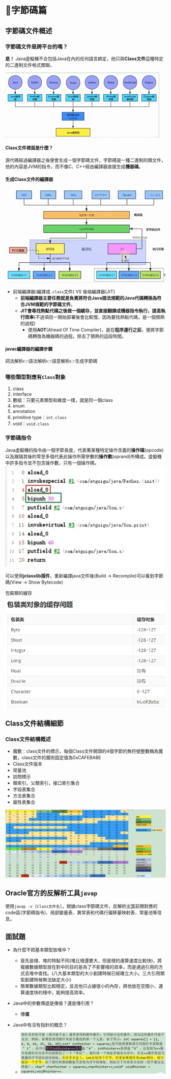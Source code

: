 # 字節碼篇

## 字節碼文件概述

### 字節碼文件是跨平台的嗎？

**是！** Java虛擬機不合包括Java在內的任何語言綁定，他只與**Class文件**這種特定的二進制文件格式關聯。

![image.png](./assets/1709878585987-image.png)

#### Class文件裡面是什麼？

源代碼經過編譯器之後便會生成一個字節碼文件，字節碼是一種二進制的類文件，他的內容是JVM的指令，而不像C、C++經由編譯器直接生成**機器碼**。

#### 生成Class文件的編譯器

![image.png](./assets/image.png)

* 前端編譯器(編譯成`.class`文件) VS 後端編譯器(JIT)
  * **前端編譯器主要任務就是負責將符合Java語法規範的Java代碼轉換為符合JVM規範的字節碼文件**。
  * **JIT會尋找熱點代碼之後做一個緩存，並直接翻譯成機器指令執行，提高執行效率**(不過項目一開始部署後會比較慢，因為要找熱點代碼，是一個預熱的過程)
    * 使用**AOT**(Ahead Of Time Compiler)，是在**程序運行之前**，便將字節碼轉換為機器碼的過程。除去了預熱的這段時間。

#### javac編譯器的編譯步驟

詞法解析:point_right:語法解析:point_right:語意解析:point_right:生成字節碼

### 哪些類型對應有`Class`對象

1. class
2. interface
3. 數組：只要元素類型和維度一樣，就是同一個class
4. enum
5. annotation
6. primitive type：`int.class`
7. void：`void.class`

### 字節碼指令

Java虛擬機的指令由一個字節長度，代表著某種特定操作含義的**操作碼**(opcode)以及跟隨其後的零至多個代表此操作所需參數的**操作數**(oprand)所構成。虛擬機中許多指令並不包含操作數，只有一個操作碼。
![image.png](./assets/1709954765987-image.png)

可以使用**jclasslib插件**，重新編譯java文件後(Build -> Recompile)可以看到字節碼(View -> Show Bytecode)

包裝類的緩存

![image.png](./assets/1709956064184-image.png)

## Class文件結構細節

### Class文件結構概述

* 魔數：class文件的標示，每個Class文件開頭的4個字節的無符號整數稱為魔數，class文件的魔術固定值為0xCAFEBABE
* Class文件版本
* 常量池
* 訪問標示
* 類索引，父類索引，接口索引集合
* 字段表集合
* 方法表集合
* 屬性表集合

![image.png](./assets/1710062688909-image.png)

## Oracle官方的反解析工具`javap`

使用`javap -v [Class文件名]`，根據class字節碼文件，反解析出當前類對應的code區(字節碼指令)、局部變量表、異常表和代碼行偏移量映射表、常量池等信息。

## 面試題

* 為什麼不把基本類型放堆中？
  
  * 首先是棧、堆的特點不同(堆比棧還要大，但是棧的運算速度比較快)，將複雜數據類型放在對中的目的是為了不影響棧的效率，而是通過引用的方式去堆中查找。(八大基本類型的大小創建時候已經確立大小。三大引用類型創建時候無法缺定大小)
  * 簡單數據類型比較穩定，並且他只占據很小的內存，將他放在空間小、運算速度快的棧中，能夠提高效率。
* Java中的參數傳遞是傳值？還是傳引用？
  
  * 傳**值**
* Java中有沒有指針的概念？
  
  * ![image.png](./assets/1710064951272-image.png)
    





